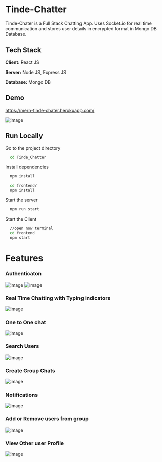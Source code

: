 # Tinde-Chatter

Tinde-Chater is a Full Stack Chatting App.
Uses Socket.io for real time communication and stores user details in encrypted format in Mongo DB Database.
## Tech Stack

**Client:** React JS

**Server:** Node JS, Express JS

**Database:** Mongo DB
  
## Demo

https://mern-tinde-chater.herokuapp.com/

![image](https://user-images.githubusercontent.com/81190422/165007575-682c84be-de2e-471c-8792-78f55dcd9a6f.png)

## Run Locally

Go to the project directory

```bash
  cd Tinde_Chatter
```

Install dependencies

```bash
  npm install
```

```bash
  cd frontend/
  npm install
```

Start the server

```bash
  npm run start
```
Start the Client

```bash
  //open now terminal
  cd frontend
  npm start
```

  
# Features

### Authenticaton
![image](https://user-images.githubusercontent.com/81190422/165007020-8503f29d-34ca-48ed-b07c-81eec173bd30.png)
![image](https://user-images.githubusercontent.com/81190422/165006967-33016f29-f63e-4bb8-a69b-1175580a0536.png)
### Real Time Chatting with Typing indicators
![image](https://user-images.githubusercontent.com/81190422/165007081-26c25aa2-5955-475a-898c-5a548deca960.png)
### One to One chat
![image](https://user-images.githubusercontent.com/81190422/165007139-75ee9d5d-f985-420b-a704-596b2f95203c.png)
### Search Users
![image](https://user-images.githubusercontent.com/81190422/165007166-29c28767-29cd-4e79-8aac-5fddc97504ad.png)
### Create Group Chats
![image](https://user-images.githubusercontent.com/81190422/165007232-cbaf5ce1-b792-4706-a0b3-43b294286d61.png)
### Notifications 
![image](https://user-images.githubusercontent.com/81190422/165007343-bf91f884-e304-4e17-aeb8-248a08bba59d.png)
### Add or Remove users from group
![image](https://user-images.githubusercontent.com/81190422/165007401-16cd3eb8-cb13-4950-a254-8846ab694eea.png)
### View Other user Profile
![image](https://user-images.githubusercontent.com/81190422/165007413-442dd769-0887-4e4a-aabd-90681675f8e6.png)

